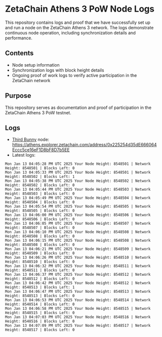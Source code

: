 # ZetaChain Athens 3 PoW Node Logs
This repository contains logs and proof that we have successfully set up and run a node on the ZetaChain Athens 3 network. The logs demonstrate continuous node operation, including synchronization details and performance.

## Contents
- Node setup information
- Synchronization logs with block height details
- Ongoing proof of work logs to verify active participation in the ZetaChain network

## Purpose
This repository serves as documentation and proof of participation in the ZetaChain Athens 3 PoW testnet.

## Logs

- [Third Bunny](https://thirdbunny.xyz/) node: https://athens.explorer.zetachain.com/address/0x225254d35dE666064Eccc5ce16eF1D8bF8D7b5EE
- Latest logs:
```
Mon Jan 13 04:05:28 PM UTC 2025 Your Node Height: 8548501 | Network Height: 8548501 | Blocks Left: 0
Mon Jan 13 04:05:33 PM UTC 2025 Your Node Height: 8548501 | Network Height: 8548502 | Blocks Left: 1
Mon Jan 13 04:05:38 PM UTC 2025 Your Node Height: 8548502 | Network Height: 8548502 | Blocks Left: 0
Mon Jan 13 04:05:44 PM UTC 2025 Your Node Height: 8548503 | Network Height: 8548503 | Blocks Left: 0
Mon Jan 13 04:05:49 PM UTC 2025 Your Node Height: 8548504 | Network Height: 8548504 | Blocks Left: 0
Mon Jan 13 04:05:54 PM UTC 2025 Your Node Height: 8548505 | Network Height: 8548505 | Blocks Left: 0
Mon Jan 13 04:06:00 PM UTC 2025 Your Node Height: 8548506 | Network Height: 8548506 | Blocks Left: 0
Mon Jan 13 04:06:05 PM UTC 2025 Your Node Height: 8548507 | Network Height: 8548507 | Blocks Left: 0
Mon Jan 13 04:06:10 PM UTC 2025 Your Node Height: 8548508 | Network Height: 8548508 | Blocks Left: 0
Mon Jan 13 04:06:15 PM UTC 2025 Your Node Height: 8548508 | Network Height: 8548508 | Blocks Left: 0
Mon Jan 13 04:06:21 PM UTC 2025 Your Node Height: 8548509 | Network Height: 8548509 | Blocks Left: 0
Mon Jan 13 04:06:26 PM UTC 2025 Your Node Height: 8548510 | Network Height: 8548510 | Blocks Left: 0
Mon Jan 13 04:06:32 PM UTC 2025 Your Node Height: 8548511 | Network Height: 8548511 | Blocks Left: 0
Mon Jan 13 04:06:37 PM UTC 2025 Your Node Height: 8548512 | Network Height: 8548512 | Blocks Left: 0
Mon Jan 13 04:06:42 PM UTC 2025 Your Node Height: 8548512 | Network Height: 8548513 | Blocks Left: 1
Mon Jan 13 04:06:47 PM UTC 2025 Your Node Height: 8548513 | Network Height: 8548513 | Blocks Left: 0
Mon Jan 13 04:06:53 PM UTC 2025 Your Node Height: 8548514 | Network Height: 8548514 | Blocks Left: 0
Mon Jan 13 04:06:58 PM UTC 2025 Your Node Height: 8548515 | Network Height: 8548515 | Blocks Left: 0
Mon Jan 13 04:07:03 PM UTC 2025 Your Node Height: 8548516 | Network Height: 8548516 | Blocks Left: 0
Mon Jan 13 04:07:09 PM UTC 2025 Your Node Height: 8548517 | Network Height: 8548517 | Blocks Left: 0
```
